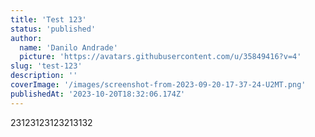 ```yaml
---
title: 'Test 123'
status: 'published'
author:
  name: 'Danilo Andrade'
  picture: 'https://avatars.githubusercontent.com/u/35849416?v=4'
slug: 'test-123'
description: ''
coverImage: '/images/screenshot-from-2023-09-20-17-37-24-U2MT.png'
publishedAt: '2023-10-20T18:32:06.174Z'
---
```


23123123123213132

